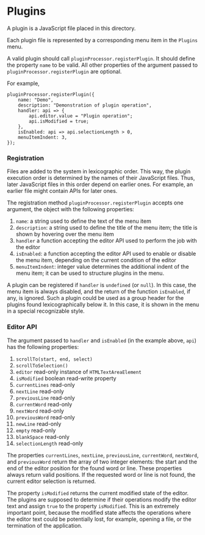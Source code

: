 # Plugins

A plugin is a JavaScript file placed in this directory.

Each plugin file is represented by a corresponding menu item in the `Plugins` menu.

A valid plugin should call `pluginProcessor.registerPlugin`.
It should define the property `name` to be valid. All other properties of the argument passed to `pluginProcessor.registerPlugin` are optional.

For example,
~~~
pluginProcessor.registerPlugin({
    name: "Demo",
    description: "Demonstration of plugin operation",
    handler: api => {
	    api.editor.value = "Plugin operation";
        api.isModified = true;
    },
    isEnabled: api => api.selectionLength > 0,
    menuItemIndent: 3,
});
~~~

### Registration

Files are added to the system in lexicographic order. This way, the plugin execution order is determined by the names of their JavaScript files. Thus, later JavaScript files in this order depend on earlier ones. For example, an earlier file might contain APIs for later ones.

The registration method `pluginProcessor.registerPlugin` accepts one argument, the object with the following properties:

1. `name`: a string used to define the text of the menu item
1. `description`: a string used to define the title of the menu item; the title is shown by hovering over the menu item
1. `handler` a function accepting the editor API used to perform the job with the editor
1. `isEnabled`: a function accepting the editor API used to enable or disable the menu item, depending on the current condition of the editor
1. `menuItemIndent`: integer value determines the additional indent of the menu item; it can be used to structure plugins in the menu.

A plugin can be registered if `handler` is `undefined` (or `null`). In this case, the menu item is always disabled, and the return of the function `isEnabled`, if any, is ignored. Such a plugin could be used as a group header for the plugins found lexicographically below it. In this case, it is shown in the menu in a special recognizable style.

### Editor API

The argument passed to `handler` and `isEnabled` (in the example above, `api`) has the following properties:

1. `scrollTo(start, end, select)`
1. `scrollToSelection()`
1. `editor` read-only instance of `HTMLTextAreaElement`
1. `isModified` boolean read-write property
1. `currentLines` read-only
1. `nextLine` read-only
1. `previousLine` read-only
1. `currentWord` read-only
1. `nextWord` read-only
1. `previousWord` read-only
1. `newLine` read-only
1. `empty` read-only
1. `blankSpace` read-only
1. `selectionLength` read-only

The properties `currentLines`, `nextLine`, `previousLine`, `currentWord`, `nextWord`, and `previousWord` return the array of two integer elements: the start and the end of the editor position for the found word or line. These properties always return valid positions. If the requested word or line is not found, the current editor selection is returned.

The property `isModified` returns the current modified state of the editor. The plugins are supposed to determine if their operations modify the editor text and assign `true` to the property `isModified`. This is an extremely important point, because the modified state affects the operations where the editor text could be potentially lost, for example, opening a file, or the termination of the application.